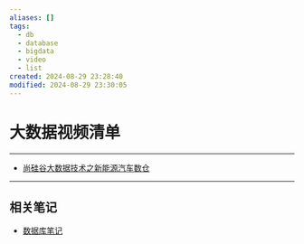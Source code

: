 ```yaml
---
aliases: []
tags:
  - db
  - database
  - bigdata
  - video
  - list
created: 2024-08-29 23:28:40
modified: 2024-08-29 23:30:05
---
```


# 大数据视频清单

---

* [尚硅谷大数据技术之新能源汽车数仓](https://www.bilibili.com/video/BV1yxYGeJEU5)

---

## 相关笔记

* [数据库笔记](DataBase_Note.md)

